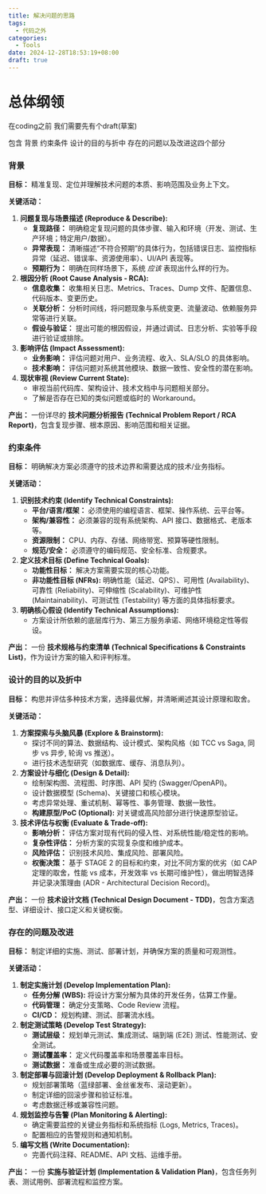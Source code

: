 ```yaml
---
title: 解决问题的思路
tags:
  - 代码之外
categories:
  - Tools
date: 2024-12-28T18:53:19+08:00
draft: true
---
```

# 总体纲领

在coding之前 我们需要先有个draft(草案)

包含 背景 约束条件 设计的目的与折中 存在的问题以及改进这四个部分

### 背景

**目标：** 精准复现、定位并理解技术问题的本质、影响范围及业务上下文。

**关键活动：**

1. **问题复现与场景描述 (Reproduce & Describe):**
    - **复现路径：** 明确稳定复现问题的具体步骤、输入和环境（开发、测试、生产环境；特定用户/数据）。
    - **异常表现：** 清晰描述“不符合预期”的具体行为，包括错误日志、监控指标异常（延迟、错误率、资源使用率）、UI/API 表现等。
    - **预期行为：** 明确在同样场景下，系统 _应该_ 表现出什么样的行为。
2. **根因分析 (Root Cause Analysis - RCA):**
    - **信息收集：** 收集相关日志、Metrics、Traces、Dump 文件、配置信息、代码版本、变更历史。
    - **关联分析：** 分析时间线，将问题现象与系统变更、流量波动、依赖服务异常等进行关联。
    - **假设与验证：** 提出可能的根因假设，并通过调试、日志分析、实验等手段进行验证或排除。
3. **影响评估 (Impact Assessment):**
    - **业务影响：** 评估问题对用户、业务流程、收入、SLA/SLO 的具体影响。
    - **技术影响：** 评估问题对系统其他模块、数据一致性、安全性的潜在影响。
4. **现状审视 (Review Current State):**
    - 审视当前代码库、架构设计、技术文档中与问题相关部分。
    - 了解是否存在已知的类似问题或临时的 Workaround。

**产出：** 一份详尽的 **技术问题分析报告 (Technical Problem Report / RCA Report)**，包含复现步骤、根本原因、影响范围和相关证据。

### 约束条件

**目标：** 明确解决方案必须遵守的技术边界和需要达成的技术/业务指标。

**关键活动：**

1. **识别技术约束 (Identify Technical Constraints):**
    - **平台/语言/框架：** 必须使用的编程语言、框架、操作系统、云平台等。
    - **架构/兼容性：** 必须兼容的现有系统架构、API 接口、数据格式、老版本等。
    - **资源限制：** CPU、内存、存储、网络带宽、预算等硬性限制。
    - **规范/安全：** 必须遵守的编码规范、安全标准、合规要求。
2. **定义技术目标 (Define Technical Goals):**
    - **功能性目标：** 解决方案需要实现的核心功能。
    - **非功能性目标 (NFRs):** 明确性能（延迟、QPS）、可用性 (Availability)、可靠性 (Reliability)、可伸缩性 (Scalability)、可维护性 (Maintainability)、可测试性 (Testability) 等方面的具体指标要求。
3. **明确核心假设 (Identify Technical Assumptions):**
    - 方案设计所依赖的底层库行为、第三方服务承诺、网络环境稳定性等假设。

**产出：** 一份 **技术规格与约束清单 (Technical Specifications & Constraints List)**，作为设计方案的输入和评判标准。

### 设计的目的以及折中

**目标：** 构思并评估多种技术方案，选择最优解，并清晰阐述其设计原理和取舍。

**关键活动：**

1. **方案探索与头脑风暴 (Explore & Brainstorm):**
    - 探讨不同的算法、数据结构、设计模式、架构风格（如 TCC vs Saga, 同步 vs 异步, 轮询 vs 推送）。
    - 进行技术选型研究（如数据库、缓存、消息队列）。
2. **方案设计与细化 (Design & Detail):**
    - 绘制架构图、流程图、时序图、API 契约 (Swagger/OpenAPI)。
    - 设计数据模型 (Schema)、关键接口和核心模块。
    - 考虑异常处理、重试机制、幂等性、事务管理、数据一致性。
    - **构建原型/PoC (Optional):** 对关键或高风险部分进行快速原型验证。
3. **技术评估与权衡 (Evaluate & Trade-off):**
    - **影响分析：** 评估方案对现有代码的侵入性、对系统性能/稳定性的影响。
    - **复杂性评估：** 分析方案的实现复杂度和维护成本。
    - **风险评估：** 识别技术风险、集成风险、部署风险。
    - **权衡决策：** 基于 STAGE 2 的目标和约束，对比不同方案的优劣（如 CAP 定理的取舍，性能 vs 成本，开发效率 vs 长期可维护性），做出明智选择并记录决策理由 (ADR - Architectural Decision Record)。

**产出：** 一份 **技术设计文档 (Technical Design Document - TDD)**，包含方案选型、详细设计、接口定义和关键权衡。

### 存在的问题及改进

**目标：** 制定详细的实施、测试、部署计划，并确保方案的质量和可观测性。

**关键活动：**

1. **制定实施计划 (Develop Implementation Plan):**
    - **任务分解 (WBS):** 将设计方案分解为具体的开发任务，估算工作量。
    - **代码管理：** 确定分支策略、Code Review 流程。
    - **CI/CD：** 规划构建、测试、部署流水线。
2. **制定测试策略 (Develop Test Strategy):**
    - **测试层级：** 规划单元测试、集成测试、端到端 (E2E) 测试、性能测试、安全测试。
    - **测试覆盖率：** 定义代码覆盖率和场景覆盖率目标。
    - **测试数据：** 准备或生成必要的测试数据。
3. **制定部署与回滚计划 (Develop Deployment & Rollback Plan):**
    - 规划部署策略（蓝绿部署、金丝雀发布、滚动更新）。
    - 制定详细的回滚步骤和验证标准。
    - 考虑数据迁移或兼容性问题。
4. **规划监控与告警 (Plan Monitoring & Alerting):**
    - 确定需要监控的关键业务指标和系统指标 (Logs, Metrics, Traces)。
    - 配置相应的告警规则和通知机制。
5. **编写文档 (Write Documentation):**
    - 完善代码注释、README、API 文档、运维手册。

**产出：** 一份 **实施与验证计划 (Implementation & Validation Plan)**，包含任务列表、测试用例、部署流程和监控方案。